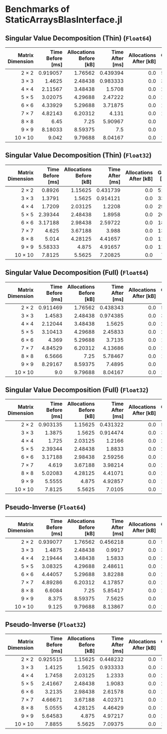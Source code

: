 # Benchmarks of StaticArraysBlasInterface.jl

## Singular Value Decomposition (Thin) (`Float64`)

| **Matrix Dimension** | **Time Before [ms]** | **Allocations Before [kB]** | **Time After [ms]** | **Allocations After [kB]** | **Gain [%]** |
|---------------------:|---------------------:|----------------------------:|--------------------:|---------------------------:|-------------:|
| 2 × 2                | 0.919057             | 1.76562                     | 0.439394            | 0.0                        | 52.2         |
| 3 × 3                | 1.4625               | 2.48438                     | 0.983333            | 0.0                        | 32.8         |
| 4 × 4                | 2.11567              | 3.48438                     | 1.5708              | 0.0                        | 25.8         |
| 5 × 5                | 3.02075              | 4.29688                     | 2.47222             | 0.0                        | 18.2         |
| 6 × 6                | 4.33929              | 5.29688                     | 3.71875             | 0.0                        | 14.3         |
| 7 × 7                | 4.82143              | 6.20312                     | 4.131               | 0.0                        | 14.3         |
| 8 × 8                | 6.45                 | 7.25                        | 5.90967             | 0.0                        | 8.4          |
| 9 × 9                | 8.18033              | 8.59375                     | 7.5                 | 0.0                        | 8.3          |
| 10 × 10              | 9.042                | 9.79688                     | 8.04167             | 0.0                        | 11.1         |

## Singular Value Decomposition (Thin) (`Float32`)

| **Matrix Dimension** | **Time Before [ms]** | **Allocations Before [kB]** | **Time After [ms]** | **Allocations After [kB]** | **Gain [%]** |
|---------------------:|---------------------:|----------------------------:|--------------------:|---------------------------:|-------------:|
| 2 × 2                | 0.8926               | 1.15625                     | 0.431739            | 0.0                        | 51.6         |
| 3 × 3                | 1.3791               | 1.5625                      | 0.914121            | 0.0                        | 33.7         |
| 4 × 4                | 1.7209               | 2.03125                     | 1.2208              | 0.0                        | 29.1         |
| 5 × 5                | 2.39344              | 2.48438                     | 1.8958              | 0.0                        | 20.8         |
| 6 × 6                | 3.17188              | 2.98438                     | 2.59722             | 0.0                        | 18.1         |
| 7 × 7                | 4.625                | 3.67188                     | 3.988               | 0.0                        | 13.8         |
| 8 × 8                | 5.014                | 4.28125                     | 4.41657             | 0.0                        | 11.9         |
| 9 × 9                | 5.58333              | 4.875                       | 4.91657             | 0.0                        | 11.9         |
| 10 × 10              | 7.8125               | 5.5625                      | 7.20825             | 0.0                        | 7.7          |

## Singular Value Decomposition (Full) (`Float64`)

| **Matrix Dimension** | **Time Before [ms]** | **Allocations Before [kB]** | **Time After [ms]** | **Allocations After [kB]** | **Gain [%]** |
|---------------------:|---------------------:|----------------------------:|--------------------:|---------------------------:|-------------:|
| 2 × 2                | 0.911469             | 1.76562                     | 0.438343            | 0.0                        | 51.9         |
| 3 × 3                | 1.4583               | 2.48438                     | 0.974385            | 0.0                        | 33.2         |
| 4 × 4                | 2.12044              | 3.48438                     | 1.5625              | 0.0                        | 26.3         |
| 5 × 5                | 3.10413              | 4.29688                     | 2.45833             | 0.0                        | 20.8         |
| 6 × 6                | 4.369                | 5.29688                     | 3.7135              | 0.0                        | 15.0         |
| 7 × 7                | 4.84529              | 6.20312                     | 4.13686             | 0.0                        | 14.6         |
| 8 × 8                | 6.5666               | 7.25                        | 5.78467             | 0.0                        | 11.9         |
| 9 × 9                | 8.29167              | 8.59375                     | 7.4895              | 0.0                        | 9.7          |
| 10 × 10              | 9.0                  | 9.79688                     | 8.04167             | 0.0                        | 10.6         |

## Singular Value Decomposition (Full) (`Float32`)

| **Matrix Dimension** | **Time Before [ms]** | **Allocations Before [kB]** | **Time After [ms]** | **Allocations After [kB]** | **Gain [%]** |
|---------------------:|---------------------:|----------------------------:|--------------------:|---------------------------:|-------------:|
| 2 × 2                | 0.903135             | 1.15625                     | 0.431322            | 0.0                        | 52.2         |
| 3 × 3                | 1.3875               | 1.5625                      | 0.914474            | 0.0                        | 34.1         |
| 4 × 4                | 1.725                | 2.03125                     | 1.2166              | 0.0                        | 29.5         |
| 5 × 5                | 2.39344              | 2.48438                     | 1.8833              | 0.0                        | 21.3         |
| 6 × 6                | 3.17188              | 2.98438                     | 2.59256             | 0.0                        | 18.3         |
| 7 × 7                | 4.619                | 3.67188                     | 3.98214             | 0.0                        | 13.8         |
| 8 × 8                | 5.02083              | 4.28125                     | 4.41071             | 0.0                        | 12.2         |
| 9 × 9                | 5.5555               | 4.875                       | 4.92857             | 0.0                        | 11.3         |
| 10 × 10              | 7.8125               | 5.5625                      | 7.0105              | 0.0                        | 10.3         |

## Pseudo-Inverse (`Float64`)

| **Matrix Dimension** | **Time Before [ms]** | **Allocations Before [kB]** | **Time After [ms]** | **Allocations After [kB]** | **Gain [%]** |
|---------------------:|---------------------:|----------------------------:|--------------------:|---------------------------:|-------------:|
| 2 × 2                | 0.939077             | 1.76562                     | 0.456218            | 0.0                        | 51.4         |
| 3 × 3                | 1.4875               | 2.48438                     | 0.9917              | 0.0                        | 33.3         |
| 4 × 4                | 2.19444              | 3.48438                     | 1.5833              | 0.0                        | 27.8         |
| 5 × 5                | 3.08325              | 4.29688                     | 2.48611             | 0.0                        | 19.4         |
| 6 × 6                | 4.44057              | 5.29688                     | 3.82288             | 0.0                        | 13.9         |
| 7 × 7                | 4.89286              | 6.20312                     | 4.17857             | 0.0                        | 14.6         |
| 8 × 8                | 6.6084               | 7.25                        | 5.85417             | 0.0                        | 11.4         |
| 9 × 9                | 8.375                | 8.59375                     | 7.5625              | 0.0                        | 9.7          |
| 10 × 10              | 9.125                | 9.79688                     | 8.13867             | 0.0                        | 10.8         |

## Pseudo-Inverse (`Float32`)

| **Matrix Dimension** | **Time Before [ms]** | **Allocations Before [kB]** | **Time After [ms]** | **Allocations After [kB]** | **Gain [%]** |
|---------------------:|---------------------:|----------------------------:|--------------------:|---------------------------:|-------------:|
| 2 × 2                | 0.925515             | 1.15625                     | 0.448232            | 0.0                        | 51.6         |
| 3 × 3                | 1.4125               | 1.5625                      | 0.933333            | 0.0                        | 33.9         |
| 4 × 4                | 1.7458               | 2.03125                     | 1.2333              | 0.0                        | 29.4         |
| 5 × 5                | 2.41667              | 2.48438                     | 1.9083              | 0.0                        | 21.0         |
| 6 × 6                | 3.2135               | 2.98438                     | 2.61578             | 0.0                        | 18.6         |
| 7 × 7                | 4.66671              | 3.67188                     | 4.02371             | 0.0                        | 13.8         |
| 8 × 8                | 5.0555               | 4.28125                     | 4.46429             | 0.0                        | 11.7         |
| 9 × 9                | 5.64583              | 4.875                       | 4.97217             | 0.0                        | 11.9         |
| 10 × 10              | 7.8855               | 5.5625                      | 7.09375             | 0.0                        | 10.0         |
